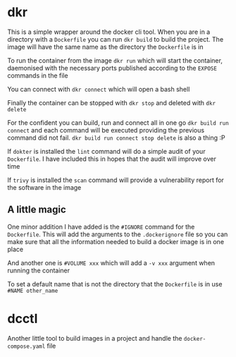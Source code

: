 # dkr

This is a simple wrapper around the docker cli tool. When you are in a directory with a `Dockerfile` you can run `dkr build` to build the project. The image will have the same name as the directory the `Dockerfile` is in

To run the container from the image `dkr run` which will start the container, daemonised with the necessary ports published according to the `EXPOSE` commands in the file

You can connect with `dkr connect` which will open a bash shell

Finally the container can be stopped with `dkr stop` and deleted with `dkr delete`

For the confident you can build, run and connect all in one go `dkr build run connect` and each command will be executed providing the previous command did not fail. `dkr build run connect stop delete` is also a thing :P

If `dokter` is installed the `lint` command will do a simple audit of your `Dockerfile`. I have included this in hopes that the audit will improve over time

If `trivy` is installed the `scan` command will provide a vulnerability report for the software in the image

## A little magic

One minor addition I have added is the `#IGNORE` command for the `Dockerfile`. This will add the arguments to the `.dockerignore` file so you can make sure that all the information needed to build a docker image is in one place

And another one is `#VOLUME xxx` which will add a `-v xxx` argument when running the container

To set a default name that is not the directory that the `Dockerfile` is in use `#NAME other_name`

# dcctl

Another little tool to build images in a project and handle the `docker-compose.yaml` file
